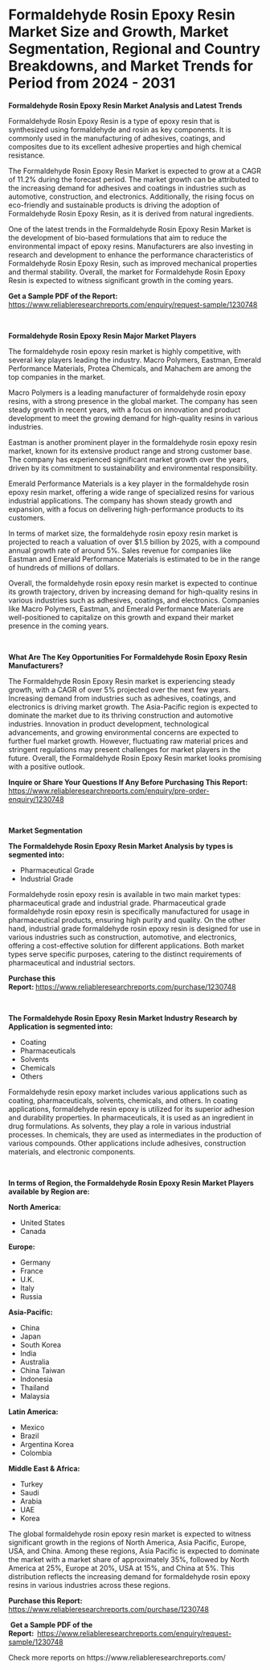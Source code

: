 <p><h1>Formaldehyde Rosin Epoxy Resin Market Size and Growth, Market Segmentation, Regional and Country Breakdowns, and Market Trends for Period from 2024 -  2031</h1></p><p><strong>Formaldehyde Rosin Epoxy Resin Market Analysis and Latest Trends</strong></p>
<p><p>Formaldehyde Rosin Epoxy Resin is a type of epoxy resin that is synthesized using formaldehyde and rosin as key components. It is commonly used in the manufacturing of adhesives, coatings, and composites due to its excellent adhesive properties and high chemical resistance.</p><p>The Formaldehyde Rosin Epoxy Resin Market is expected to grow at a CAGR of 11.2% during the forecast period. The market growth can be attributed to the increasing demand for adhesives and coatings in industries such as automotive, construction, and electronics. Additionally, the rising focus on eco-friendly and sustainable products is driving the adoption of Formaldehyde Rosin Epoxy Resin, as it is derived from natural ingredients.</p><p>One of the latest trends in the Formaldehyde Rosin Epoxy Resin Market is the development of bio-based formulations that aim to reduce the environmental impact of epoxy resins. Manufacturers are also investing in research and development to enhance the performance characteristics of Formaldehyde Rosin Epoxy Resin, such as improved mechanical properties and thermal stability. Overall, the market for Formaldehyde Rosin Epoxy Resin is expected to witness significant growth in the coming years.</p></p>
<p><strong>Get a Sample PDF of the Report:&nbsp;</strong> <a href="https://www.reliableresearchreports.com/enquiry/request-sample/1230748">https://www.reliableresearchreports.com/enquiry/request-sample/1230748</a></p>
<p>&nbsp;</p>
<p><strong>Formaldehyde Rosin Epoxy Resin Major Market Players</strong></p>
<p><p>The formaldehyde rosin epoxy resin market is highly competitive, with several key players leading the industry. Macro Polymers, Eastman, Emerald Performance Materials, Protea Chemicals, and Mahachem are among the top companies in the market.</p><p>Macro Polymers is a leading manufacturer of formaldehyde rosin epoxy resins, with a strong presence in the global market. The company has seen steady growth in recent years, with a focus on innovation and product development to meet the growing demand for high-quality resins in various industries.</p><p>Eastman is another prominent player in the formaldehyde rosin epoxy resin market, known for its extensive product range and strong customer base. The company has experienced significant market growth over the years, driven by its commitment to sustainability and environmental responsibility.</p><p>Emerald Performance Materials is a key player in the formaldehyde rosin epoxy resin market, offering a wide range of specialized resins for various industrial applications. The company has shown steady growth and expansion, with a focus on delivering high-performance products to its customers.</p><p>In terms of market size, the formaldehyde rosin epoxy resin market is projected to reach a valuation of over $1.5 billion by 2025, with a compound annual growth rate of around 5%. Sales revenue for companies like Eastman and Emerald Performance Materials is estimated to be in the range of hundreds of millions of dollars.</p><p>Overall, the formaldehyde rosin epoxy resin market is expected to continue its growth trajectory, driven by increasing demand for high-quality resins in various industries such as adhesives, coatings, and electronics. Companies like Macro Polymers, Eastman, and Emerald Performance Materials are well-positioned to capitalize on this growth and expand their market presence in the coming years.</p></p>
<p>&nbsp;</p>
<p><strong>What Are The Key Opportunities For Formaldehyde Rosin Epoxy Resin Manufacturers?</strong></p>
<p><p>The Formaldehyde Rosin Epoxy Resin market is experiencing steady growth, with a CAGR of over 5% projected over the next few years. Increasing demand from industries such as adhesives, coatings, and electronics is driving market growth. The Asia-Pacific region is expected to dominate the market due to its thriving construction and automotive industries. Innovation in product development, technological advancements, and growing environmental concerns are expected to further fuel market growth. However, fluctuating raw material prices and stringent regulations may present challenges for market players in the future. Overall, the Formaldehyde Rosin Epoxy Resin market looks promising with a positive outlook.</p></p>
<p><strong>Inquire or Share Your Questions If Any Before Purchasing This Report:</strong> <a href="https://www.reliableresearchreports.com/enquiry/pre-order-enquiry/1230748">https://www.reliableresearchreports.com/enquiry/pre-order-enquiry/1230748</a></p>
<p>&nbsp;</p>
<p><strong>Market Segmentation</strong></p>
<p><strong>The Formaldehyde Rosin Epoxy Resin Market Analysis by types is segmented into:</strong></p>
<p><ul><li>Pharmaceutical Grade</li><li>Industrial Grade</li></ul></p>
<p><p>Formaldehyde rosin epoxy resin is available in two main market types: pharmaceutical grade and industrial grade. Pharmaceutical grade formaldehyde rosin epoxy resin is specifically manufactured for usage in pharmaceutical products, ensuring high purity and quality. On the other hand, industrial grade formaldehyde rosin epoxy resin is designed for use in various industries such as construction, automotive, and electronics, offering a cost-effective solution for different applications. Both market types serve specific purposes, catering to the distinct requirements of pharmaceutical and industrial sectors.</p></p>
<p><strong>Purchase this Report:&nbsp;</strong><a href="https://www.reliableresearchreports.com/purchase/1230748">https://www.reliableresearchreports.com/purchase/1230748</a></p>
<p>&nbsp;</p>
<p><strong>The Formaldehyde Rosin Epoxy Resin Market Industry Research by Application is segmented into:</strong></p>
<p><ul><li>Coating</li><li>Pharmaceuticals</li><li>Solvents</li><li>Chemicals</li><li>Others</li></ul></p>
<p><p>Formaldehyde resin epoxy market includes various applications such as coating, pharmaceuticals, solvents, chemicals, and others. In coating applications, formaldehyde resin epoxy is utilized for its superior adhesion and durability properties. In pharmaceuticals, it is used as an ingredient in drug formulations. As solvents, they play a role in various industrial processes. In chemicals, they are used as intermediates in the production of various compounds. Other applications include adhesives, construction materials, and electronic components.</p></p>
<p>&nbsp;</p>
<p><strong>In terms of Region, the Formaldehyde Rosin Epoxy Resin Market Players available by Region are:</strong></p>
<p>
    <p> <strong> North America: </strong>
        <ul>
            <li>United States</li>
            <li>Canada</li>
        </ul>
        </p> 
    <p> <strong> Europe: </strong>
        <ul>
            <li>Germany</li>
            <li>France</li>
            <li>U.K.</li>
            <li>Italy</li>
            <li>Russia</li>
        </ul>
        </p> 
    <p> <strong> Asia-Pacific: </strong>
        <ul>
            <li>China</li>
            <li>Japan</li>
            <li>South Korea</li>
            <li>India</li>
            <li>Australia</li>
            <li>China Taiwan</li>
            <li>Indonesia</li>
            <li>Thailand</li>
            <li>Malaysia</li>
        </ul>
        </p> 
    <p> <strong> Latin America: </strong>
        <ul>
            <li>Mexico</li>
            <li>Brazil</li>
            <li>Argentina Korea</li>
            <li>Colombia</li>
        </ul>
        </p> 
    <p> <strong> Middle East & Africa: </strong>
        <ul>
            <li>Turkey</li>
            <li>Saudi</li>
            <li>Arabia</li>
            <li>UAE</li>
            <li>Korea</li>
        </ul>
    </p>
    </p>
<p><p>The global formaldehyde rosin epoxy resin market is expected to witness significant growth in the regions of North America, Asia Pacific, Europe, USA, and China. Among these regions, Asia Pacific is expected to dominate the market with a market share of approximately 35%, followed by North America at 25%, Europe at 20%, USA at 15%, and China at 5%. This distribution reflects the increasing demand for formaldehyde rosin epoxy resins in various industries across these regions.</p></p>
<p><strong>Purchase this Report: </strong><a href="https://www.reliableresearchreports.com/purchase/1230748">https://www.reliableresearchreports.com/purchase/1230748</a></p>
<p>&nbsp;<strong>Get a Sample PDF of the Report:&nbsp;&nbsp;</strong><a href="https://www.reliableresearchreports.com/enquiry/request-sample/1230748">https://www.reliableresearchreports.com/enquiry/request-sample/1230748</a></p>
<p><strong></strong></p>
<p>Check more reports on https://www.reliableresearchreports.com/</p>